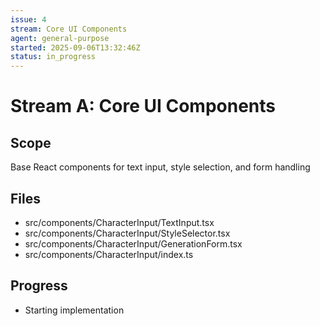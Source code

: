 ```yaml
---
issue: 4
stream: Core UI Components
agent: general-purpose
started: 2025-09-06T13:32:46Z
status: in_progress
---
```


# Stream A: Core UI Components

## Scope
Base React components for text input, style selection, and form handling

## Files
- src/components/CharacterInput/TextInput.tsx
- src/components/CharacterInput/StyleSelector.tsx
- src/components/CharacterInput/GenerationForm.tsx
- src/components/CharacterInput/index.ts

## Progress
- Starting implementation